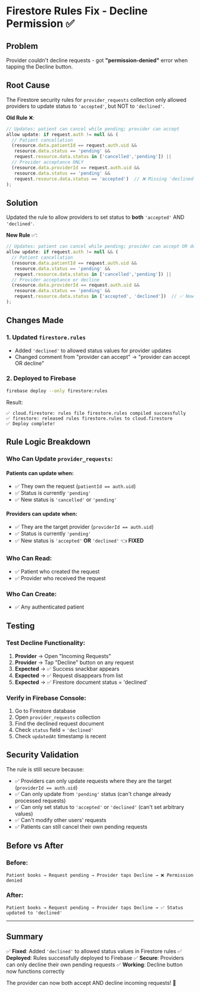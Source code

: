# Firestore Rules Fix - Decline Permission ✅

## Problem
Provider couldn't decline requests - got **"permission-denied"** error when tapping the Decline button.

## Root Cause
The Firestore security rules for `provider_requests` collection only allowed providers to update status to `'accepted'`, but NOT to `'declined'`.

**Old Rule** ❌:
```javascript
// Updates: patient can cancel while pending; provider can accept
allow update: if request.auth != null && (
  // Patient cancellation
  (resource.data.patientId == request.auth.uid && 
   resource.data.status == 'pending' && 
   request.resource.data.status in ['cancelled','pending']) ||
  // Provider acceptance ONLY
  (resource.data.providerId == request.auth.uid && 
   resource.data.status == 'pending' && 
   request.resource.data.status == 'accepted')  // ❌ Missing 'declined'
);
```

## Solution
Updated the rule to allow providers to set status to **both** `'accepted'` AND `'declined'`.

**New Rule** ✅:
```javascript
// Updates: patient can cancel while pending; provider can accept OR decline
allow update: if request.auth != null && (
  // Patient cancellation
  (resource.data.patientId == request.auth.uid && 
   resource.data.status == 'pending' && 
   request.resource.data.status in ['cancelled','pending']) ||
  // Provider acceptance or decline
  (resource.data.providerId == request.auth.uid && 
   resource.data.status == 'pending' && 
   request.resource.data.status in ['accepted', 'declined'])  // ✅ Now includes 'declined'
);
```

## Changes Made

### 1. Updated `firestore.rules`
- Added `'declined'` to allowed status values for provider updates
- Changed comment from "provider can accept" → "provider can accept OR decline"

### 2. Deployed to Firebase
```bash
firebase deploy --only firestore:rules
```

Result:
```
✅ cloud.firestore: rules file firestore.rules compiled successfully
✅ firestore: released rules firestore.rules to cloud.firestore
✅ Deploy complete!
```

## Rule Logic Breakdown

### Who Can Update `provider_requests`:

#### **Patients** can update when:
- ✅ They own the request (`patientId == auth.uid`)
- ✅ Status is currently `'pending'`
- ✅ New status is `'cancelled'` or `'pending'`

#### **Providers** can update when:
- ✅ They are the target provider (`providerId == auth.uid`)
- ✅ Status is currently `'pending'`
- ✅ New status is `'accepted'` **OR** `'declined'` 👈 **FIXED**

### Who Can Read:
- ✅ Patient who created the request
- ✅ Provider who received the request

### Who Can Create:
- ✅ Any authenticated patient

## Testing

### Test Decline Functionality:
1. **Provider** → Open "Incoming Requests"
2. **Provider** → Tap "Decline" button on any request
3. **Expected** → ✅ Success snackbar appears
4. **Expected** → ✅ Request disappears from list
5. **Expected** → ✅ Firestore document status = 'declined'

### Verify in Firebase Console:
1. Go to Firestore database
2. Open `provider_requests` collection
3. Find the declined request document
4. Check `status` field = `'declined'`
5. Check `updatedAt` timestamp is recent

## Security Validation

The rule is still secure because:
- ✅ Providers can only update requests where they are the target (`providerId == auth.uid`)
- ✅ Can only update from `'pending'` status (can't change already processed requests)
- ✅ Can only set status to `'accepted'` or `'declined'` (can't set arbitrary values)
- ✅ Can't modify other users' requests
- ✅ Patients can still cancel their own pending requests

## Before vs After

### Before:
```
Patient books → Request pending → Provider taps Decline → ❌ Permission denied
```

### After:
```
Patient books → Request pending → Provider taps Decline → ✅ Status updated to 'declined'
```

---

## Summary

✅ **Fixed**: Added `'declined'` to allowed status values in Firestore rules
✅ **Deployed**: Rules successfully deployed to Firebase
✅ **Secure**: Providers can only decline their own pending requests
✅ **Working**: Decline button now functions correctly

The provider can now both accept AND decline incoming requests! 🎉
